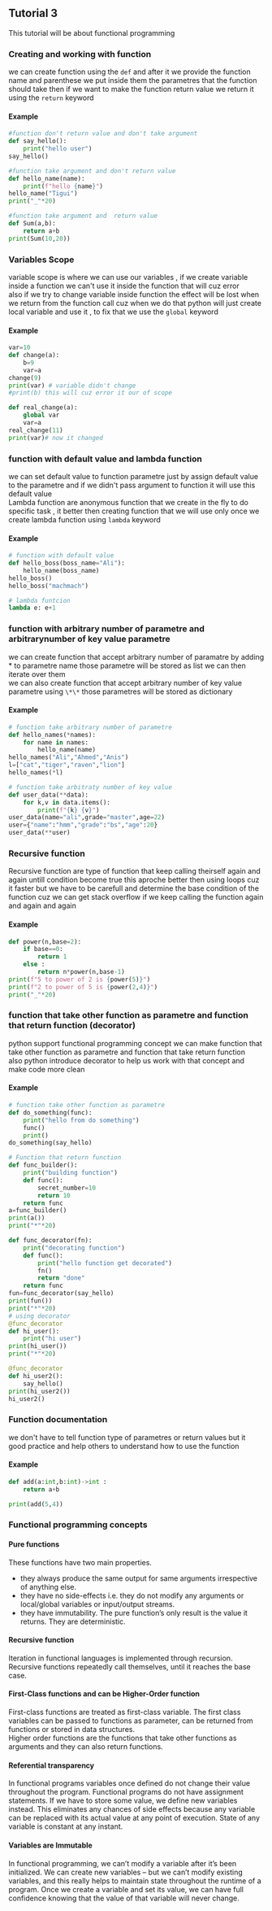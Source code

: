 ## Tutorial 3
This tutorial will be about functional programming

### Creating and working with function
we can create function using the `def` and after it we provide the function name and parenthese we put inside them the parametres that the function should take then if we want to make the function return value we return it using the `return` keyword
#### Example 
```Python
#function don't return value and don't take argument
def say_hello():
    print("hello user")
say_hello()

#function take argument and don't return value
def hello_name(name):
    print(f"hello {name}")
hello_name("Tigui")
print("_"*20)

#function take argument and  return value
def Sum(a,b):
    return a+b
print(Sum(10,20))
```

### Variables Scope
variable scope is where we can use our variables , if we create variable inside a function we can't use it inside the function that will cuz error   
also if we try to change variable inside function the effect will be lost when we return from the function call cuz when we do that python will just create local variable and use it , to fix that we use the `global` keyword
#### Example 
```Python
var=10
def change(a):
    b=9
    var=a
change(9)
print(var) # variable didn't change
#print(b) this will cuz error it our of scope

def real_change(a):
    global var
    var=a
real_change(11)
print(var)# now it changed
```

### function with default value and lambda function
we can set default value to function parametre just by assign default value to the parametre and if we didn't pass argument to function it will use this default value  
Lambda function are anonymous function that we create in the fly to do specific task , it better then creating function that we will use only once we create lambda function using `lambda` keyword
#### Example 
```Python
# function with default value
def hello_boss(boss_name="Ali"):
    hello_name(boss_name)
hello_boss()
hello_boss("machmach")

# lambda funtcion
lambda e: e+1
``` 

### function with arbitrary number of parametre and arbitrarynumber of key value parametre
we can create function that accept arbitrary number of paramatre by adding * to parametre name those parametre will be stored as list we can then iterate over them  
we can also create function that accept arbitrary number of key value parametre using `\*\*` those parametres will be stored as dictionary
#### Example 
```Python
# function take arbitrary number of parametre
def hello_names(*names):
    for name in names:
        hello_name(name)
hello_names("Ali","Ahmed","Anis")
l=["cat","tiger","raven","lion"]
hello_names(*l)

# function take arbitraty number of key value
def user_data(**data):
    for k,v in data.items():
        print(f"{k} {v}")
user_data(name="ali",grade="master",age=22)
user={"name":"hmm","grade":"bs","age":20}
user_data(**user)
```

### Recursive function
Recursive function are type of function that keep calling theirself again and again untill condition  become true this aproche better then using loops cuz it faster but we have to be carefull and determine the base condition of the function cuz we can get stack overflow if we keep calling the function again and again and again 
#### Example
```Python
def power(n,base=2):
    if base==0:
        return 1
    else :
        return n*power(n,base-1)
print(f"5 to power of 2 is {power(5)}")
print(f"2 to power of 5 is {power(2,4)}")
print("_"*20)
```
### function that take other function as parametre and function that return function (decorator)
python support functional programming concept we can make function that take other function as parametre and function that take return function  
also python introduce decorator to help us work with that concept and make code more clean 
#### Example 
```Python
# function take other function as parametre
def do_something(func):
    print("hello from do something")
    func()
    print()
do_something(say_hello)

# Function that return function
def func_builder():
    print("building function")
    def func():
        secret_number=10
        return 10
    return func
a=func_builder()
print(a())
print("*"*20)

def func_decorator(fn):
    print("decorating function")
    def func():
        print("hello function get decorated")
        fn()
        return "done"
    return func
fun=func_decorator(say_hello)
print(fun())
print("*"*20)
# using decorator
@func_decorator
def hi_user():
    print("hi user")
print(hi_user())
print("*"*20)

@func_decorator
def hi_user2():
    say_hello()
print(hi_user2())
hi_user2()
```
### Function documentation 
we don't have to tell function type of parametres or return values but it good practice and help others to understand how to use the function 
#### Example
```Python
def add(a:int,b:int)->int :
    return a+b

print(add(5,4))
```
### Functional programming concepts
#### Pure functions
These functions have two main properties. 
* they always produce the same output for same arguments irrespective of anything else. 
* they have no side-effects i.e. they do not modify any arguments or local/global variables or input/output streams. 
* they have immutability. The pure function’s only result is the value it returns. They are deterministic.
#### Recursive function
Iteration in functional languages is implemented through recursion. Recursive functions repeatedly call themselves, until it reaches the base case. 
#### First-Class functions and can be Higher-Order function
First-class functions are treated as first-class variable. The first class variables can be passed to functions as parameter, can be returned from functions or stored in data structures.  
Higher order functions are the functions that take other functions as arguments and they can also return functions. 
#### Referential transparency 
In functional programs variables once defined do not change their value throughout the program. Functional programs do not have assignment statements. If we have to store some value, we define new variables instead. This eliminates any chances of side effects because any variable can be replaced with its actual value at any point of execution. State of any variable is constant at any instant.
#### Variables are Immutable
In functional programming, we can’t modify a variable after it’s been initialized. We can create new variables – but we can’t modify existing variables, and this really helps to maintain state throughout the runtime of a program. Once we create a variable and set its value, we can have full confidence knowing that the value of that variable will never change.  
